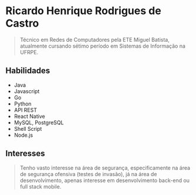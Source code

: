 # Ricardo Henrique Rodrigues de Castro
> Técnico em Redes de Computadores pela ETE Miguel Batista, atualmente cursando sétimo período em Sistemas de Informação na UFRPE.

## Habilidades
- Java
- Javascript
- Go
- Python
- API REST
- React Native
- MySQL, PostgreSQL
- Shell Script
- Node.js

## Interesses
> Tenho vasto interesse na área de segurança, especificamente na área de segurança ofensiva (testes de invasão), já na área de desenvolvimento, apenas interesse em desenvolvimento back-end ou full stack mobile.
